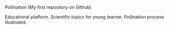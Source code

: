 Pollination
(My first repository on Github)

Educational platform.
Scientific topics for young learner.
Pollination process illustrated.

